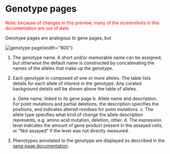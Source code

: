 # Genotype pages

<div style="color: red">
  Note: because of changes in this preview, many of the screenshots in
  this documentation are out of date.
</div>

Genotype pages are analogous to gene pages, but 

![genotype page](assets/genotype_page.png){width="800"}

1.  The genotype name. A short and/or memorable name can be assigned,
    but otherwise the default name is constructed by concatenating the
    names of the alleles that make up the genotype.
2.  Each genotype in composed of one or more alleles. The table lists
    details for each allele of interest in the genotype. Any curated
    background details will be shown above the table of alleles.

    a.  Gene name, linked to its gene page
    b.  Allele name and description. For point mutations and partial
        deletions, the description specifies the positions, and
        indicates altered residues for point mutations.
    c.  The allele type specifies what kind of change the allele
        description represents, e.g. amino acid mutation, deletion,
        other.
    d.  The expression level indicates the amount of gene product
        present in the assayed cells, or "Not assayed" if the level
        was not directly measured.

3.  Phenotypes annotated to the genotype are displayed as described in
    the [gene page documentation](documentation/gene-page-phenotypes).

